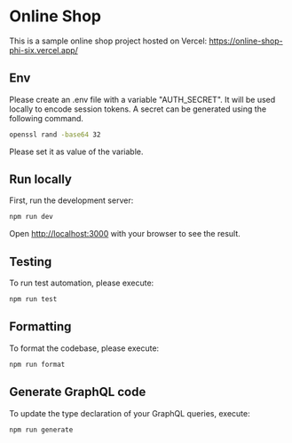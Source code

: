 # Online Shop

This is a sample online shop project hosted on Vercel: https://online-shop-phi-six.vercel.app/

## Env

Please create an .env file with a variable "AUTH_SECRET". It will be used locally to encode session tokens.
A secret can be generated using the following command.

```bash
openssl rand -base64 32
```

Please set it as value of the variable.

## Run locally

First, run the development server:

```bash
npm run dev
```

Open [http://localhost:3000](http://localhost:3000) with your browser to see the result.

## Testing

To run test automation, please execute:

```bash
npm run test
```

## Formatting

To format the codebase, please execute:

```bash
npm run format
```

## Generate GraphQL code

To update the type declaration of your GraphQL queries, execute:

```bash
npm run generate
```
